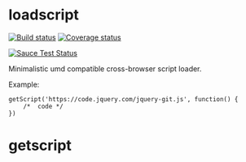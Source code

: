 # loadscript

[![Build status][travis-image]][travis-url]
[![Coverage status][coveralls-image]][coveralls-url]

[![Sauce Test Status](https://saucelabs.com/browser-matrix/cainrus.svg)](https://saucelabs.com/u/cainrus)



Minimalistic umd compatible cross-browser script loader.

Example:

    getScript('https://code.jquery.com/jquery-git.js', function() {
        /*  code */
    })
# getscript

[travis-image]: https://img.shields.io/travis/cainrus/addscript.svg?style=flat-square
[travis-url]: https://travis-ci.org/cainrus/addscript
[coveralls-image]: https://img.shields.io/coveralls/cainrus/addscript.svg?style=flat-square
[coveralls-url]: https://coveralls.io/r/cainrus/addscript
